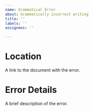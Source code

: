 ```yaml
---
name: Grammatical Error
about: Grammatically incorrect writing
title: ''
labels: ''
assignees: ''

---
```


# Location
A link to the document with the error.

# Error Details
A brief description of the error.
